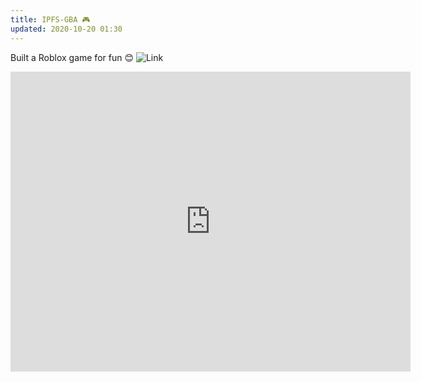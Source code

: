 ```yaml
---
title: IPFS-GBA 🎮
updated: 2020-10-20 01:30
---
```


Built a Roblox game for fun 😊
![Link](https://www.roblox.com/games/14763929968/OMG-Hide-and-Seek)

<p align="center">
<iframe src="https://youtu.be/VegcNpcQpZE" width="640" height="480" frameborder="0" allow="autoplay; fullscreen" allowfullscreen></iframe>
</p>
